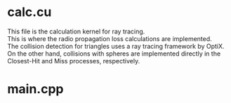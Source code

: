 # calc.cu
This file is the calculation kernel for ray tracing.  
This is where the radio propagation loss calculations are implemented.  
The collision detection for triangles uses a ray tracing framework by OptiX. On the other hand, collisions with spheres are implemented directly in the Closest-Hit and Miss processes, respectively.

# main.cpp
